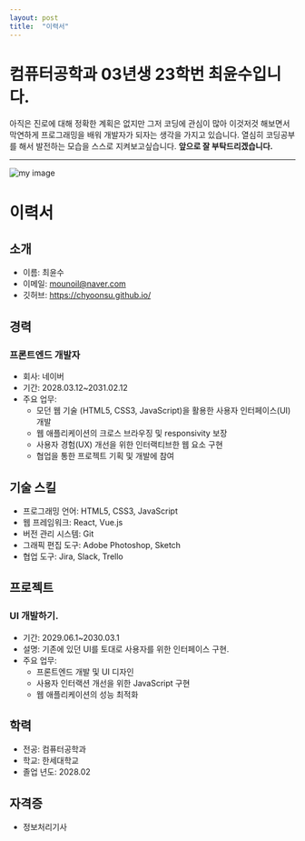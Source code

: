 ```yaml
---
layout: post
title:  "이력서"
---
```


# 컴퓨터공학과 03년생 23학번 최윤수입니다. 

아직은 진로에 대해 정확한 계획은 없지만 그저 코딩에 관심이 많아
이것저것 해보면서 막연하게 프로그래밍을 배워 개발자가 되자는 생각을 가지고 있습니다.
열심히 코딩공부를 해서 발전하는 모습을 스스로 지켜보고싶습니다. **앞으로 잘 부탁드리겠습니다.**
___

![my image](https://photos.app.goo.gl/oGaRa79gWjj7VVVm8)

# 이력서

## 소개

- 이름: 최윤수
- 이메일: mounoil@naver.com
- 깃허브: https://chyoonsu.github.io/

## 경력

### 프론트엔드 개발자
- 회사: 네이버
- 기간: 2028.03.12~2031.02.12 
- 주요 업무:
  - 모던 웹 기술 (HTML5, CSS3, JavaScript)을 활용한 사용자 인터페이스(UI) 개발
  - 웹 애플리케이션의 크로스 브라우징 및 responsivity 보장
  - 사용자 경험(UX) 개선을 위한 인터랙티브한 웹 요소 구현
  - 협업을 통한 프로젝트 기획 및 개발에 참여

## 기술 스킬

- 프로그래밍 언어: HTML5, CSS3, JavaScript
- 웹 프레임워크: React, Vue.js
- 버전 관리 시스템: Git
- 그래픽 편집 도구: Adobe Photoshop, Sketch
- 협업 도구: Jira, Slack, Trello

## 프로젝트

### UI 개발하기.
- 기간: 2029.06.1~2030.03.1
- 설명: 기존에 있던 UI를 토대로 사용자를 위한 인터페이스 구현.
- 주요 업무:
  - 프론트엔드 개발 및 UI 디자인
  - 사용자 인터랙션 개선을 위한 JavaScript 구현
  - 웹 애플리케이션의 성능 최적화

## 학력

- 전공: 컴퓨터공학과
- 학교: 한세대학교
- 졸업 년도: 2028.02

## 자격증

- 정보처리기사


